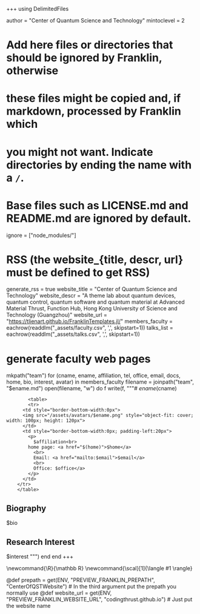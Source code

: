<!--
Add here global page variables to use throughout your website.
-->
+++
using DelimitedFiles

author = "Center of Quantum Science and Technology"
mintoclevel = 2

# Add here files or directories that should be ignored by Franklin, otherwise
# these files might be copied and, if markdown, processed by Franklin which
# you might not want. Indicate directories by ending the name with a `/`.
# Base files such as LICENSE.md and README.md are ignored by default.
ignore = ["node_modules/"]

# RSS (the website_{title, descr, url} must be defined to get RSS)
generate_rss = true
website_title = "Center of Quantum Science and Technology"
website_descr = "A theme lab about quantum devices, quantum control, quantum software and quantum material at Advanced Material Thrust, Function Hub, Hong Kong University of Science and Technology (Guangzhou)"
website_url   = "https://tlienart.github.io/FranklinTemplates.jl/"
members_faculty = eachrow(readdlm("_assets/faculty.csv", ',', skipstart=1))
talks_list = eachrow(readdlm("_assets/talks.csv", ',', skipstart=1))

# generate faculty web pages
mkpath("team")
for (cname, ename, affiliation, tel, office, email, docs, home, bio, interest, avatar) in members_faculty
    filename = joinpath("team", "$ename.md")
    open(filename, "w") do f
        write(f, """# $ename ($cname)
~~~
        <table>
        <tr>
      <td style="border-bottom-width:0px">
      <img src="/assets/avatars/$ename.png" style="object-fit: cover; width: 100px; height: 120px">
      </td>
      <td style="border-bottom-width:0px; padding-left:20px">
        <p>
          $affiliation<br>
        home page: <a href="$(home)">$home</a>
          <br>
          Email: <a href="mailto:$email">$email</a>
          <br>
          Office: $office</a>
        </p>
      </td>
    </tr>
    </table>
~~~
## Biography
$bio
## Research Interest
$interest
    """)
    end
end
+++

<!--
Add here global latex commands to use throughout your pages.
-->
\newcommand{\R}{\mathbb R}
\newcommand{\scal}[1]{\langle #1 \rangle}

@def prepath = get(ENV, "PREVIEW_FRANKLIN_PREPATH", "CenterOfQSTWebsite") # In the third argument put the prepath you normally use
@def website_url = get(ENV, "PREVIEW_FRANKLIN_WEBSITE_URL", "codingthrust.github.io") # Just put the website name